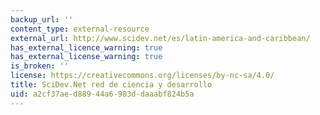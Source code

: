 ```yaml
---
backup_url: ''
content_type: external-resource
external_url: http://www.scidev.net/es/latin-america-and-caribbean/
has_external_licence_warning: true
has_external_license_warning: true
is_broken: ''
license: https://creativecommons.org/licenses/by-nc-sa/4.0/
title: SciDev.Net red de ciencia y desarrollo
uid: a2cf37ae-d889-44a6-983d-daaabf824b5a
---
```

